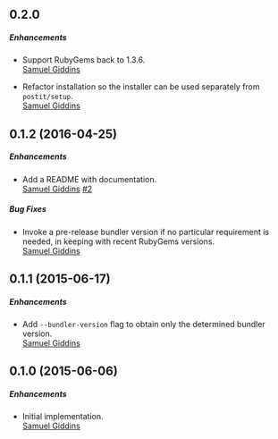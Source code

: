 ## 0.2.0

##### Enhancements

* Support RubyGems back to 1.3.6.  
  [Samuel Giddins](https://github.com/segiddins)

* Refactor installation so the installer can be used separately from
  `postit/setup`.  
  [Samuel Giddins](https://github.com/segiddins)


## 0.1.2 (2016-04-25)

##### Enhancements

* Add a README with documentation.  
  [Samuel Giddins](https://github.com/segiddins)
  [#2](https://github.com/bundler/postit/issues/2)

##### Bug Fixes

* Invoke a pre-release bundler version if no particular requirement is needed,
  in keeping with recent RubyGems versions.  
  [Samuel Giddins](https://github.com/segiddins)


## 0.1.1 (2015-06-17)

##### Enhancements

* Add `--bundler-version` flag to obtain only the determined bundler version.  
  [Samuel Giddins](https://github.com/segiddins)


## 0.1.0 (2015-06-06)

##### Enhancements

* Initial implementation.  
  [Samuel Giddins](https://github.com/segiddins)
